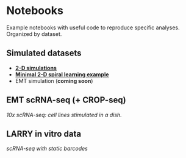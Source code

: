 # Notebooks

Example notebooks with useful code to reproduce specific analyses. Organized by dataset. 

## Simulated datasets

* [**2-D simulations**](https://github.com/pinellolab/sc-neural-diffeqs/blob/main/notebooks/spiral_2d/2d_toy_simulations.ipynb)
* [**Minimal 2-D spiral learning example**](https://github.com/pinellolab/sc-neural-diffeqs/blob/main/notebooks/spiral_2d/minimal_2d_spiral_learning_example.ipynb)
* EMT simulation (**coming soon**)

## EMT scRNA-seq (+ CROP-seq)
*10x scRNA-seq: cell lines stimulated in a dish.*

## LARRY in vitro data
*scRNA-seq with static barcodes*
